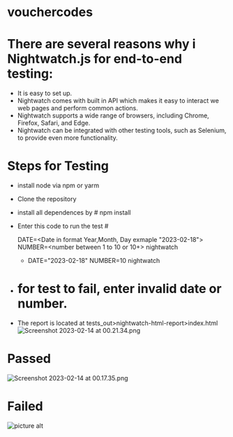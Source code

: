 # vouchercodes

# There are several reasons why i Nightwatch.js for end-to-end testing:
* It is easy to set up.
* Nightwatch comes with built in API which makes it easy to interact we web pages and perform common actions.
* Nightwatch supports a wide range of browsers, including Chrome, Firefox, Safari, and Edge.
* Nightwatch can be integrated with other testing tools, such as Selenium, to provide even more functionality.

# Steps for Testing
* install node via npm or yarm
* Clone the repository
* install all dependences by # npm install
* Enter this code to run the test # <p>DATE=<Date in format Year,Month, Day exmaple "2023-02-18"> NUMBER=<number between 1 to 10 or 10+> nightwatch </p>
  * DATE="2023-02-18" NUMBER=10 nightwatch
* # for test to fail, enter invalid date or number. 

* The report is located at tests_out>nightwatch-html-report>index.html
![Screenshot 2023-02-14 at 00.21.34.png](..%2F..%2F..%2Fvar%2Ffolders%2F9y%2Fsrgtvvl56h98sl49jzhcg0m80000gp%2FT%2FTemporaryItems%2FNSIRD_screencaptureui_pfmYLC%2FScreenshot%202023-02-14%20at%2000.21.34.png)


# Passed
![Screenshot 2023-02-14 at 00.17.35.png](..%2F..%2F..%2Fvar%2Ffolders%2F9y%2Fsrgtvvl56h98sl49jzhcg0m80000gp%2FT%2FTemporaryItems%2FNSIRD_screencaptureui_hAmkTW%2FScreenshot%202023-02-14%20at%2000.17.35.png)

# Failed
![picture alt](https://tinypic.host/i/screenshot-2023-02-14-at-002454.1GmTY "Failed Test")


